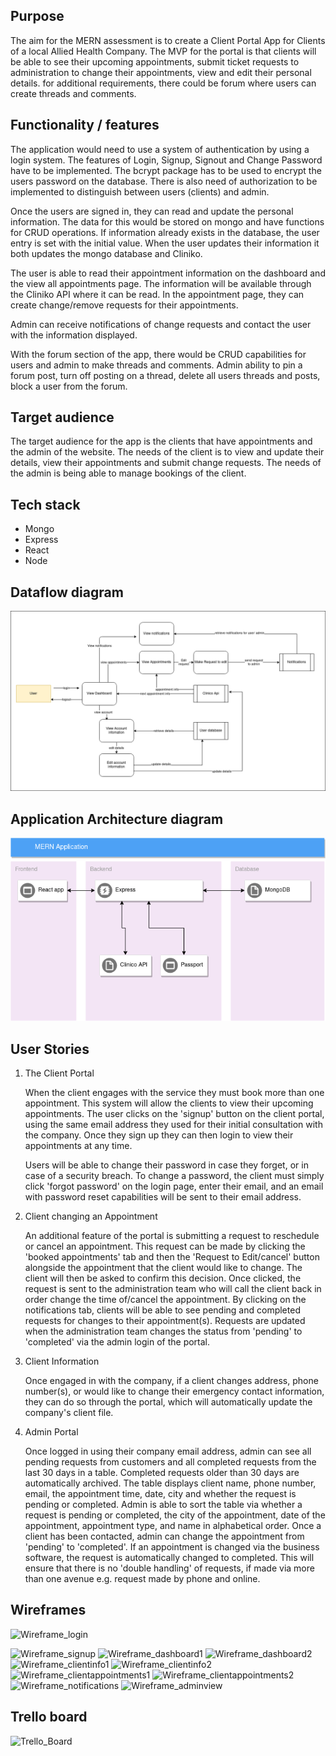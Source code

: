 ## Purpose

The aim for the MERN assessment is to create a Client Portal App for Clients of a local Allied Health Company. The MVP for the portal is that clients will be able to see their upcoming appointments, submit ticket requests to administration to change their appointments, view and edit their personal details. for additional requirements, there could be forum where users can create threads and comments.

## Functionality / features

The application would need to use a system of authentication by using a login system. The features of Login, Signup, Signout and Change Password have to be implemented. The bcrypt package has to be used to encrypt the users password on the database. There is also need of authorization to be implemented to distinguish between users (clients) and admin.

Once the users are signed in, they can read and update the personal information. The data for this would be stored on mongo and have functions for CRUD operations. If information already exists in the database, the user entry is set with the initial value. When the user updates their information it both updates the mongo database and Cliniko.

The user is able to read their appointment information on the dashboard and the view all appointments page. The information will be available through the Cliniko API where it can be read. In the appointment page, they can create change/remove requests for their appointments. 

Admin can receive notifications of change requests and contact the user with the information displayed.

With the forum section of the app, there would be CRUD capabilities for users and admin to make threads and comments.
Admin ability to pin a forum post, turn off posting on a thread, delete all users threads and posts, block a user from the forum.
    
## Target audience

The target audience for the app is the clients that have appointments and the admin of the website. The needs of the client is to view and update their details, view their appointments and submit change requests. The needs of the admin is being able to manage bookings of the client.

## Tech stack

* Mongo
* Express
* React
* Node
    
## Dataflow diagram
![dataflow diagram](./docs/MERN_dataflow.png)

## Application Architecture diagram
![MERN AAD](./docs/AAD_MERN.png)

## User Stories

1. The Client Portal

    When the client engages with the service they must book more than one appointment. This system will allow the clients to view their upcoming appointments. The user clicks on the 'signup' button on the client portal, using the same email address they used for their initial consultation with the company. Once they sign up they can then login to view their appointments at any time. 

    Users will be able to change their password in case they forget, or in case of a security breach. To change a password, the client must simply click 'forgot password' on the login page, enter their email, and an email with password reset capabilities will be sent to their email address. 

2. Client changing an Appointment

    An additional feature of the portal is submitting a request to reschedule or cancel an appointment. This request can be made by clicking the 'booked appointments' tab and then the 'Request to Edit/cancel' button alongside the appointment that the client would like to change. The client will then be asked to confirm this decision. Once clicked, the request is sent to the administration team who will call the client back in order change the time of/cancel the appointment. By clicking on the notifications tab, clients will be able to see pending and completed requests for changes to their appointment(s). Requests are updated when the administration team changes the status from 'pending' to 'completed' via the admin login of the portal.
    
3. Client Information

    Once engaged in with the company, if a client changes address, phone number(s), or would like to change their emergency contact information, they can do so through the portal, which will automatically update the company's client file.

4. Admin Portal

    Once logged in using their company email address, admin can see all pending requests from customers and all completed requests from the last 30 days in a table. Completed requests older than 30 days are automatically archived. The table displays client name, phone number, email, the appointment time, date, city and whether the request is pending or completed. Admin is able to sort the table via whether a request is pending or completed, the city of the appointment, date of the appointment, appointment type, and name in alphabetical order. Once a client has been contacted, admin can change the appointment from 'pending' to 'completed'. If an appointment is changed via the business software, the request is automatically changed to completed. This will ensure that there is no 'double handling' of requests, if made via more than one avenue e.g. request made by phone and online. 

## Wireframes

![Wireframe_login](./docs/login.png)

![Wireframe_signup](./docs/signup.png)
![Wireframe_dashboard1](./docs/dashDesk.png)
![Wireframe_dashboard2](./docs/dashTab.png)
![Wireframe_clientinfo1](./docs/cInfoDesk.png)
![Wireframe_clientinfo2](./docs/cInfoMob.png)
![Wireframe_clientappointments1](/docs/apptsDesk.png)
![Wireframe_clientappointments2](/docs/apptsMob.png)
![Wireframe_notifications](/docs/noteDesk.png)
![Wireframe_adminview](/docs/adminDesk.png)

## Trello board

![Trello_Board](/docs/Trello.png)
